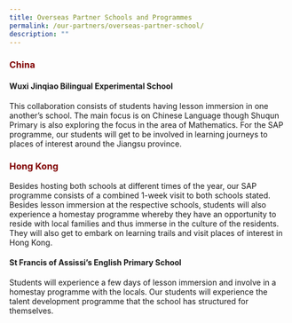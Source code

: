 ```yaml
---
title: Overseas Partner Schools and Programmes
permalink: /our-partners/overseas-partner-school/
description: ""
---
```

<h3 style="text-align: justify;"><strong><span style="color: #800000;">China</span></strong></h3>

<h4><strong>Wuxi Jinqiao Bilingual Experimental School</strong><u></u></h4>
<p>This collaboration consists of students having lesson immersion in one another&rsquo;s school. The main focus is on Chinese Language though Shuqun Primary is also exploring the focus in the area of Mathematics. For the SAP programme, our students will get to be involved in learning journeys to places of interest around the Jiangsu province.</p>

<h3 style="text-align: justify;"><strong><span style="color: #800000;">Hong Kong</span></strong></h3>

<p>Besides hosting both schools at different times of the year, our SAP programme consists of a combined 1-week visit to both schools stated. Besides lesson immersion at the respective schools, students will also experience a homestay programme whereby they have an opportunity to reside with local families and thus immerse in the culture of the residents. They will also get to embark on learning trails and visit places of interest in Hong Kong.</p>
<h4><strong>St Francis of Assissi&rsquo;s English Primary School</strong></h4>
<p>Students will experience a few days of lesson immersion and involve in a homestay programme with the locals. Our students will experience the talent development programme that the school has structured for themselves.</p>